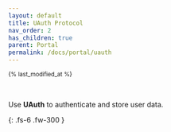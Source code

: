```yaml
---
layout: default
title: UAuth Protocol
nav_order: 2
has_children: true
parent: Portal
permalink: /docs/portal/uauth
---
```

<sub>{% last_modified_at %}</sub>

<br>

Use **UAuth** to authenticate and store user data.

{: .fs-6 .fw-300 }